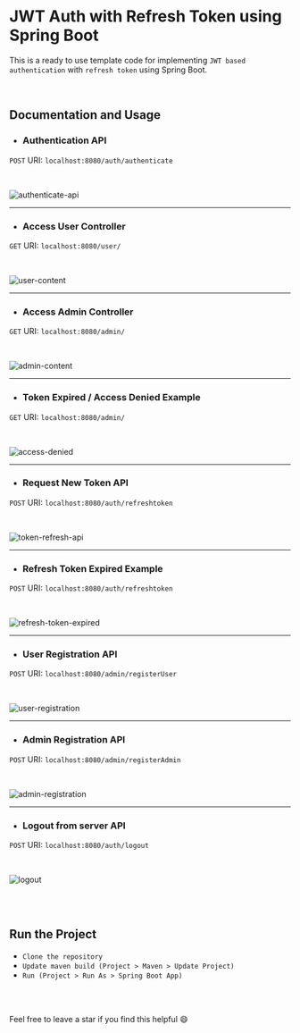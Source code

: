 # JWT Auth with Refresh Token using Spring Boot

This is a ready to use template code for implementing `JWT based authentication` with `refresh token` using Spring Boot.

<br />

## Documentation and Usage

* ### Authentication API

`POST` URI: `localhost:8080/auth/authenticate`

<br />

![authenticate-api](https://github.com/DevRezaur/JWT-refresh-token-spring-boot/blob/main/screenshots/authenticate-api.PNG)

---

* ### Access User Controller

`GET` URI: `localhost:8080/user/`

<br />

![user-content](https://github.com/DevRezaur/JWT-refresh-token-spring-boot/blob/main/screenshots/user-content.PNG)

---

* ### Access Admin Controller

`GET` URI: `localhost:8080/admin/`

<br />

![admin-content](https://github.com/DevRezaur/JWT-refresh-token-spring-boot/blob/main/screenshots/admin-content.PNG)

---

* ### Token Expired / Access Denied Example

`GET` URI: `localhost:8080/admin/`

<br />

![access-denied](https://github.com/DevRezaur/JWT-refresh-token-spring-boot/blob/main/screenshots/access-denied.PNG)

---

* ### Request New Token API

`POST` URI: `localhost:8080/auth/refreshtoken`

<br />

![token-refresh-api](https://github.com/DevRezaur/JWT-refresh-token-spring-boot/blob/main/screenshots/token-refresh-api.PNG)

---

* ### Refresh Token Expired Example

`POST` URI: `localhost:8080/auth/refreshtoken`

<br />

![refresh-token-expired](https://github.com/DevRezaur/JWT-refresh-token-spring-boot/blob/main/screenshots/refresh-token-expired.PNG)

---

* ### User Registration API

`POST` URI: `localhost:8080/admin/registerUser`

<br />

![user-registration](https://github.com/DevRezaur/JWT-refresh-token-spring-boot/blob/main/screenshots/user-registration.PNG)

---

* ### Admin Registration API

`POST` URI: `localhost:8080/admin/registerAdmin`

<br />

![admin-registration](https://github.com/DevRezaur/JWT-refresh-token-spring-boot/blob/main/screenshots/admin-registration.PNG)

---

* ### Logout from server API

`POST` URI: `localhost:8080/auth/logout`

<br />

![logout](https://github.com/DevRezaur/JWT-refresh-token-spring-boot/blob/main/screenshots/logout.PNG)

<br />
<br />

## Run the Project

* `Clone the repository`
* `Update maven build (Project > Maven > Update Project)`
* `Run (Project > Run As > Spring Boot App)`

<br />
<br />

Feel free to leave a star if you find this helpful :smile:
